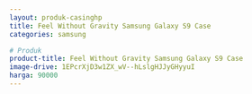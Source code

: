 ```yaml
---
layout: produk-casinghp
title: Feel Without Gravity Samsung Galaxy S9 Case
categories: samsung

# Produk
product-title: Feel Without Gravity Samsung Galaxy S9 Case
image-drive: 1EPcrXjD3w1ZX_wV--hLslgHJJyGHyyuI
harga: 90000
---
```

